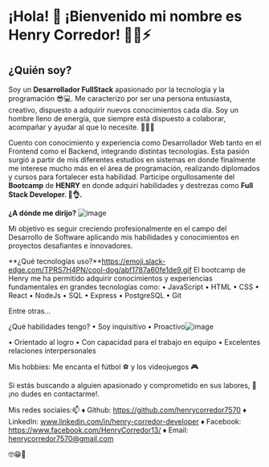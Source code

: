  # ¡Hola! 👋 ¡Bienvenido mi nombre es Henry Corredor! 🕵️‍♂️⚡

## ¿Quién soy?
Soy un **Desarrollador FullStack** apasionado por la tecnología y la programación 😎💻. Me caracterizo por ser una persona entusiasta, creativo, dispuesto a adquirir nuevos conocimientos cada día. Soy un hombre lleno de energía, que siempre está dispuesto a colaborar, acompañar y ayudar al que lo necesite. **🤝💪😉**

Cuento con conocimiento y experiencia como Desarrollador Web tanto en el Frontend como el Backend, integrando distintas tecnologías. Esta pasión surgió a partir de mis diferentes estudios en sistemas en donde finalmente me interese mucho más en el área de programación, realizando diplomados y cursos para fortalecer esta habilidad. Participe orgullosamente del **Bootcamp** de **HENRY** en donde adquirí habilidades y destrezas como **Full Stack Developer. 🚀👌.** 

**¿A dónde me dirijo?** ![image](https://github.com/henrycorredor7570/henrycorredor7570/assets/78055527/a61e27bf-e9e0-4973-89c9-f40fbde839fb)

Mi objetivo es seguir creciendo profesionalmente en el campo del Desarrollo de Software aplicando mis habilidades y conocimientos en proyectos desafiantes e innovadores. 

**¿Qué tecnologías uso?**https://emoji.slack-edge.com/TPRS7H4PN/cool-dog/abf1787a60fe1de9.gif
El bootcamp de Henry me ha permitido adquirir conocimientos y experiencias fundamentales en grandes tecnologías como:
  • JavaScript
  • HTML
  • CSS
  • React
  • NodeJs
  • SQL
  • Express
  • PostgreSQL
  • Git
  
Entre otras...

¿Qué habilidades tengo?
  • Soy inquisitivo
  • Proactivo![image](https://github.com/henrycorredor7570/henrycorredor7570/assets/78055527/e06e1acd-2483-4b60-acfd-c8f279236f73)

  • Orientado al logro
  • Con capacidad para el trabajo en equipo
  • Excelentes relaciones interpersonales 

Mis hobbies:
Me encanta el fútbol ⚽ y los videojuegos 🎮
  
Si estás buscando a alguien apasionado y comprometido en sus labores, 💬¡no dudes en contactarme!.

Mis redes sociales:📫
  ♦ Github: https://github.com/henrycorredor7570
  ♦ LinkedIn: www.linkedin.com/in/henry-corredor-developer
  ♦ Facebook: https://www.facebook.com/HenryCorredor13/
  ♦ Email: henrycorredor7570@gmail.com

🤓😁🤯
